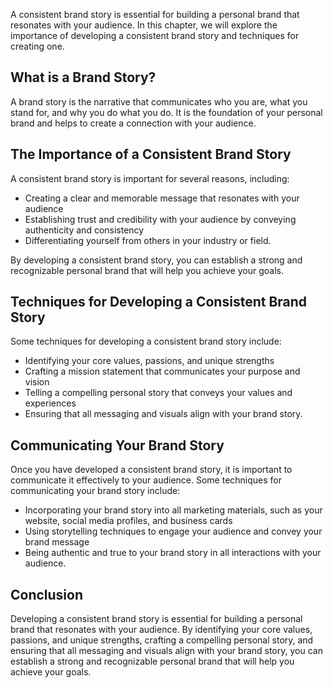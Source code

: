 
A consistent brand story is essential for building a personal brand that resonates with your audience. In this chapter, we will explore the importance of developing a consistent brand story and techniques for creating one.

What is a Brand Story?
----------------------

A brand story is the narrative that communicates who you are, what you stand for, and why you do what you do. It is the foundation of your personal brand and helps to create a connection with your audience.

The Importance of a Consistent Brand Story
------------------------------------------

A consistent brand story is important for several reasons, including:

* Creating a clear and memorable message that resonates with your audience
* Establishing trust and credibility with your audience by conveying authenticity and consistency
* Differentiating yourself from others in your industry or field.

By developing a consistent brand story, you can establish a strong and recognizable personal brand that will help you achieve your goals.

Techniques for Developing a Consistent Brand Story
--------------------------------------------------

Some techniques for developing a consistent brand story include:

* Identifying your core values, passions, and unique strengths
* Crafting a mission statement that communicates your purpose and vision
* Telling a compelling personal story that conveys your values and experiences
* Ensuring that all messaging and visuals align with your brand story.

Communicating Your Brand Story
------------------------------

Once you have developed a consistent brand story, it is important to communicate it effectively to your audience. Some techniques for communicating your brand story include:

* Incorporating your brand story into all marketing materials, such as your website, social media profiles, and business cards
* Using storytelling techniques to engage your audience and convey your brand message
* Being authentic and true to your brand story in all interactions with your audience.

Conclusion
----------

Developing a consistent brand story is essential for building a personal brand that resonates with your audience. By identifying your core values, passions, and unique strengths, crafting a compelling personal story, and ensuring that all messaging and visuals align with your brand story, you can establish a strong and recognizable personal brand that will help you achieve your goals.
